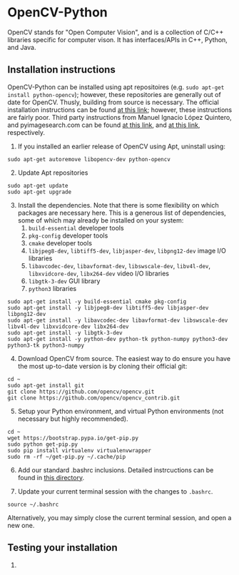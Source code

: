 # OpenCV-Python
OpenCV stands for "Open Computer Vision", and is a collection of C/C++ libraries specific for computer vison.  It has interfaces/APIs in C++, Python, and Java. 

## Installation instructions
OpenCV-Python can be installed using apt repositoires (e.g. `sudo apt-get install python-opencv`); however, these repositories are generally out of date for OpenCV.  Thusly, building from source is necessary.  The official installation instructions can be found [at this link](https://docs.opencv.org/3.4.1/d2/de6/tutorial_py_setup_in_ubuntu.html); however, these instructions are fairly poor.  Third party instructions from Manuel Ignacio López Quintero, and pyimagesearch.com can be found [at this link](https://milq.github.io/install-opencv-ubuntu-debian/), and [at this link](https://www.pyimagesearch.com/2016/10/24/ubuntu-16-04-how-to-install-opencv/), respectively.

   1. If you installed an earlier release of OpenCV using Apt, uninstall using:

```
sudo apt-get autoremove libopencv-dev python-opencv
```

   2. Update Apt repositories

```
sudo apt-get update
sudo apt-get upgrade
```

   3. Install the dependencies.  Note that there is some flexibility on which packages are necessary here.  This is a generous list of dependencies, some of which may already be installed on your system:
      1. `build-essential` developer tools
      2. `pkg-config` developer tools
      3. `cmake` developer tools
      4. `libjpeg8-dev`, `libtiff5-dev`, `libjasper-dev`, `libpng12-dev` image I/O libraries
      5. `libavcodec-dev`, `libavformat-dev`, `libswscale-dev`, `libv4l-dev`, `libxvidcore-dev`, `libx264-dev` video I/O libraries
      6. `libgtk-3-dev` GUI library
      7. `python3` libraries

```
sudo apt-get install -y build-essential cmake pkg-config
sudo apt-get install -y libjpeg8-dev libtiff5-dev libjasper-dev libpng12-dev
sudo apt-get install -y libavcodec-dev libavformat-dev libswscale-dev libv4l-dev libxvidcore-dev libx264-dev
sudo apt-get install -y libgtk-3-dev
sudo apt-get install -y python-dev python-tk python-numpy python3-dev python3-tk python3-numpy
```

   4. Download OpenCV from source.  The easiest way to do ensure you have the most up-to-date version is by cloning their official git:

```
cd ~
sudo apt-get install git
git clone https://github.com/opencv/opencv.git
git clone https://github.com/opencv/opencv_contrib.git
```

   5. Setup your Python environment, and virtual Python environments (not necessary but highly recommended).

```
cd ~
wget https://bootstrap.pypa.io/get-pip.py
sudo python get-pip.py
sudo pip install virtualenv virtualenvwrapper
sudo rm -rf ~/get-pip.py ~/.cache/pip
```

   6. Add our standard .bashrc inclusions.  Detailed instrcuctions can be found in [this directory](https://github.com/riplaboratory/Kanaloa/tree/master/SoftwareInstallation/.bashrc_inclusions).
   
   7. Update your current terminal session with the changes to `.bashrc`.

```
source ~/.bashrc
```
   Alternatively, you may simply close the current terminal session, and open a new one.
   
## Testing your installation

   1. 
   
   

